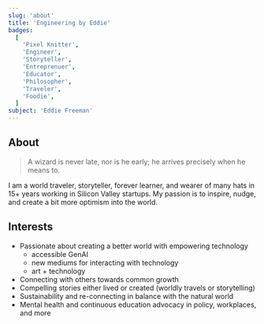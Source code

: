 ```yaml
---
slug: 'about'
title: 'Engineering by Eddie'
badges:
  [
    'Pixel Knitter',
    'Engineer',
    'Storyteller',
    'Entreprenuer',
    'Educator',
    'Philosopher',
    'Traveler',
    'Foodie',
  ]
subject: 'Eddie Freeman'
---
```


## About

> A wizard is never late, nor is he early; he arrives precisely when he means to.

I am a world traveler, storyteller, forever learner, and wearer of many hats in 15+ years working in Silicon Valley startups. My passion is to inspire, nudge, and create a bit more optimism into the world.

## Interests

- Passionate about creating a better world with empowering technology
  - accessible GenAI
  - new mediums for interacting with technology
  - art + technology
- Connecting with others towards common growth
- Compelling stories either lived or created (worldly travels or storytelling)
- Sustainability and re-connecting in balance with the natural world
- Mental health and continuous education advocacy in policy, workplaces, and more
